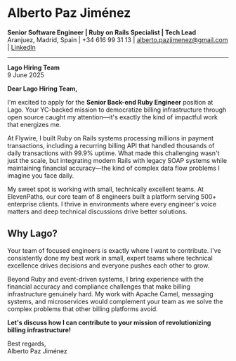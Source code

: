 # **Alberto Paz Jiménez**

**Senior Software Engineer | Ruby on Rails Specialist | Tech Lead**  
Aranjuez, Madrid, Spain | +34 616 99 31 13 | alberto.pazjimenez@gmail.com | [LinkedIn](https://www.linkedin.com/in/albertopazjimenez/)

---

**Lago Hiring Team**  
9 June 2025

**Dear Lago Hiring Team,**

I'm excited to apply for the **Senior Back-end Ruby Engineer** position at Lago. Your YC-backed mission to democratize billing infrastructure through open source caught my attention—it's exactly the kind of impactful work that energizes me.

At Flywire, I built Ruby on Rails systems processing millions in payment transactions, including a recurring billing API that handled thousands of daily transactions with 99.9% uptime. What made this challenging wasn't just the scale, but integrating modern Rails with legacy SOAP systems while maintaining financial accuracy—the kind of complex data flow problems I imagine you face daily.

My sweet spot is working with small, technically excellent teams. At ElevenPaths, our core team of 8 engineers built a platform serving 500+ enterprise clients. I thrive in environments where every engineer's voice matters and deep technical discussions drive better solutions.

## Why Lago?

Your team of focused engineers is exactly where I want to contribute. I've consistently done my best work in small, expert teams where technical excellence drives decisions and everyone pushes each other to grow.

Beyond Ruby and event-driven systems, I bring experience with the financial accuracy and compliance challenges that make billing infrastructure genuinely hard. My work with Apache Camel, messaging systems, and microservices would complement your team as we solve the complex problems that other billing platforms avoid.

**Let's discuss how I can contribute to your mission of revolutionizing billing infrastructure!**

Best regards,  
Alberto Paz Jiménez

